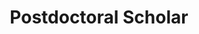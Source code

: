 ---
active: false
kerberos: nghiaht
name: Nghia Hoang
position: Postdoc
title: Postdoctoral Scholar
---